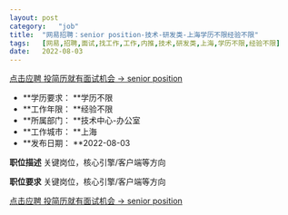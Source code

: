 ```yaml
---
layout:	post
category:	"job"
title:	"网易招聘：senior position-技术-研发类-上海学历不限经验不限"
tags:	[网易,招聘,面试,找工作,工作,内推,技术,研发类,上海,学历不限,经验不限]
date:	2022-08-03
---
```


[点击应聘 投简历就有面试机会 -> senior position](http://mobile.bole.netease.com/bole/boleDetail?id=39365&employeeId=346f03c3cda5f04c&key=all)



- **学历要求： **学历不限
- **工作年限： **经验不限
- **所属部门： **技术中心-办公室
- **工作城市： **上海
- **发布日期： **2022-08-03



**职位描述**
关键岗位，核心引擎/客户端等方向



**职位要求**
关键岗位，核心引擎/客户端等方向



[点击应聘 投简历就有面试机会 -> senior position](http://mobile.bole.netease.com/bole/boleDetail?id=39365&employeeId=346f03c3cda5f04c&key=all)